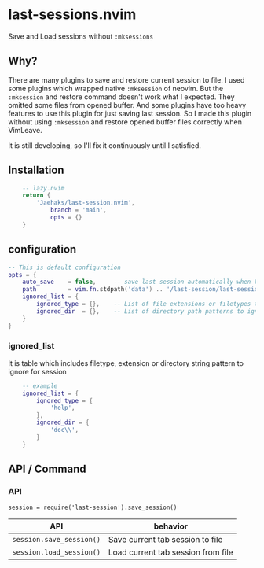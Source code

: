 # last-sessions.nvim

Save and Load sessions without `:mksessions`

## Why?

There are many plugins to save and restore current session to file.
I used some plugins which wrapped native `:mksession` of neovim. But the `:mksession` and restore
command doesn't work what I expected. They omitted some files from opened buffer.
And some plugins have too heavy features to use this plugin for just saving last session.
So I made this plugin without using `:mksession` and restore opened buffer files correctly when VimLeave.

It is still developing, so I'll fix it continuously until I satisfied.


## Installation

```lua
	-- lazy.nvim
	return {
		'Jaehaks/last-session.nvim',
			branch = 'main',
			opts = {}
	}
```

## configuration

```lua
-- This is default configuration
opts = {
	auto_save    = false,     -- save last session automatically when VimLeave
	path         = vim.fn.stdpath('data') .. '/last-session/last-session.json',
	ignored_list = {
		ignored_type = {},    -- List of file extensions or filetypes to ignore
		ignored_dir  = {},    -- List of directory path patterns to ignore
	}
}
```

### ignored_list

It is table which includes filetype, extension or directory string pattern to ignore for session
```lua
	-- example
	ignored_list = {
		ignored_type = {
			'help',
		},
		ignored_dir = {
			'doc\\',
		}
	}
```

## API / Command

### API

`session = require('last-session').save_session()`

|           API            | behavior                           |
| :----------------------: | ---------------------------------- |
| `session.save_session()` | Save current tab session to file   |
| `session.load_session()` | Load current tab session from file |


